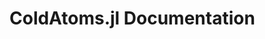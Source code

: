 # ColdAtoms.jl Documentation

<!-- ```@autodocs
Modules = [ColdAtoms]
Pages = ["basic_experiments.jl"]
``` -->
